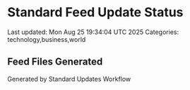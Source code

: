 # Standard Feed Update Status
Last updated: Mon Aug 25 19:34:04 UTC 2025
Categories: technology,business,world

## Feed Files Generated

Generated by Standard Updates Workflow
